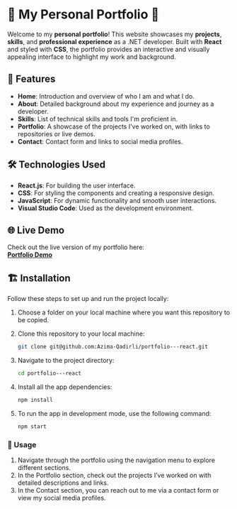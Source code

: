 # 🌟 My Personal Portfolio 🌟

Welcome to my **personal portfolio**! This website showcases my **projects**, **skills**, and **professional experience** as a .NET developer. Built with **React** and styled with **CSS**, the portfolio provides an interactive and visually appealing interface to highlight my work and background.

## 🚀 Features

- **Home**: Introduction and overview of who I am and what I do.
- **About**: Detailed background about my experience and journey as a developer.
- **Skills**: List of technical skills and tools I'm proficient in.
- **Portfolio**: A showcase of the projects I've worked on, with links to repositories or live demos.
- **Contact**: Contact form and links to social media profiles.

## 🛠️ Technologies Used

- **React.js**: For building the user interface.
- **CSS**: For styling the components and creating a responsive design.
- **JavaScript**: For dynamic functionality and smooth user interactions.
- **Visual Studio Code**: Used as the development environment.

## 🌐 Live Demo

Check out the live version of my portfolio here:  
[**Portfolio Demo**](https://qadirliazima.netlify.app/)

## 🏗️ Installation

Follow these steps to set up and run the project locally:

1. Choose a folder on your local machine where you want this repository to be copied.

2. Clone this repository to your local machine:
   ```bash
   git clone git@github.com:Azima-Qadirli/portfolio---react.git
3. Navigate to the project directory:
   ```bash
   cd portfolio---react
4. Install all the app dependencies:
   ```bash
   npm install
5. To run the app in development mode, use the following command:
   ```bash
   npm start

### 🎯 Usage
1. Navigate through the portfolio using the navigation menu to explore different sections.
2. In the Portfolio section, check out the projects I’ve worked on with detailed descriptions and links.
3. In the Contact section, you can reach out to me via a contact form or view my social media profiles.

